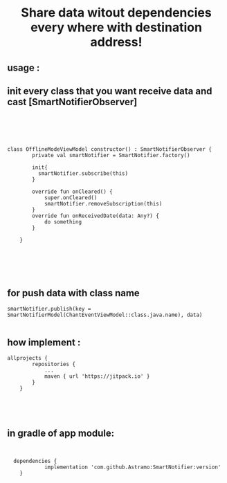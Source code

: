 <h1 style="text-align:center"><strong>Share data witout dependencies every where with destination address!</strong></h1>

<h2>usage :&nbsp;</h2>

<h2>init every class that you want receive data and cast [SmartNotifierObserver]<br />
&nbsp;</h2>

<p><br />
&nbsp;&nbsp; &nbsp;</p>

<pre>
<code>class OfflineModeViewModel constructor() : SmartNotifierObserver {
        private val smartNotifier = SmartNotifier.factory()

        init{
          smartNotifier.subscribe(this)
        }

        override fun onCleared() {
            super.onCleared()
            smartNotifier.removeSubscription(this)
        }
        override fun onReceivedDate(data: Any?) {
            do something
        }

    }</code></pre>

<p><br />
&nbsp;&nbsp; &nbsp;</p>

<h2><br />
for push data with class name</h2>

<pre>
<code>smartNotifier.publish(key = SmartNotifierModel(ChantEventViewModel::class.java.name), data)

</code></pre>

<h2>how implement :</h2>

<pre>
<code>allprojects {
        repositories {
            ...
            maven { url 'https://jitpack.io' }
        }
    }</code></pre>

<h2>&nbsp;</h2>

<h2>in gradle of app module:</h2>

<pre>
<code>
  
  dependencies {
            implementation 'com.github.Astramo:SmartNotifier:version'
    }</code></pre>

<h2><br />
&nbsp;</h2>
